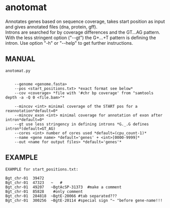 # anotomat
Annotates genes based on sequence coverage, takes start position as input and gives annotated files (dna, protein, gff).  
Introns are searched for by coverage differences and the GT...AG pattern.
With the less stringent option ("--gt") the G+...+T pattern is defining the intron.
Use option "-h" or "--help" to get further instructions.  


  
## MANUAL  


	anotomat.py


		--genome <genome.fasta>
		--pos <start_positions.txt> *exact format see below*
		--cov <coverage> *file with '#chr bp coverage' from "samtools depth -a -Q 0 <file.bam>"*

		--mincov <int> minimal coverage of the START pos for a reannotation*default=0*
		--mincov_exon <int> minimal coverage for annotation of exon after intron*default=0*
		--gt use less stringency in defining introns *G._.G defines intron*(default=GT_AG)
		--cores <int> number of cores used *default=(cpu_count-1)*
		--name <gene name> *default='genes' + <int>[0000-9999]*
		--out <name for output files> *default='genes'*

## EXAMPLE


	EXAMPLE for start_positions.txt:

	Bgt_chr-01	39472
	Bgt_chr-01	47323	~	#
	Bgt_chr-01	49207	~BgtAcSP-31373	#make a comment
	Bgt_chr-01	85828    #only comment
	Bgt_chr-01	284818	~BgtE-20066	#tab separated???
	Bgt_chr-01	300256	~BgtE-20114	#special sign "~ "before gene-name!!!
                











